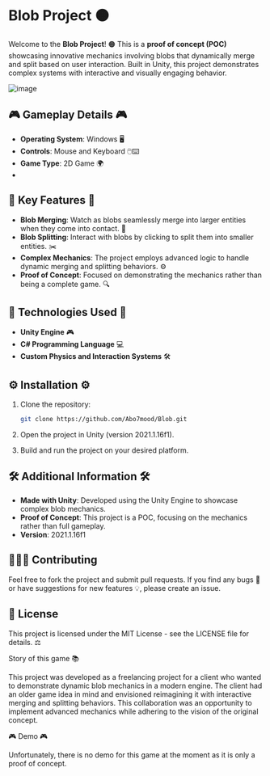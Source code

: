 # Blob Project 🟠

Welcome to the **Blob Project**! 🟠 This is a **proof of concept (POC)** showcasing innovative mechanics involving blobs that dynamically merge and split based on user interaction. Built in Unity, this project demonstrates complex systems with interactive and visually engaging behavior.

![image](https://github.com/user-attachments/assets/5744b67b-b15b-474c-bb28-3cd267181936)

## 🎮 Gameplay Details 🎮

- **Operating System**: Windows 🖥️  
- **Controls**: Mouse and Keyboard 🖱️⌨️
- **Game Type**: 2D Game 🌍
- 

## 🌟 Key Features 🌟

- **Blob Merging**: Watch as blobs seamlessly merge into larger entities when they come into contact. 🧩
- **Blob Splitting**: Interact with blobs by clicking to split them into smaller entities. ✂️
- **Complex Mechanics**: The project employs advanced logic to handle dynamic merging and splitting behaviors. ⚙️
- **Proof of Concept**: Focused on demonstrating the mechanics rather than being a complete game. 🔍

## 🔧 Technologies Used 🔧

- **Unity Engine** 🎮
- **C# Programming Language** 💻
- **Custom Physics and Interaction Systems** 🛠️

## ⚙️ Installation ⚙️

1. Clone the repository:

   ```bash
   git clone https://github.com/Abo7mood/Blob.git
   ```
2. Open the project in Unity (version 2021.1.16f1).
3. Build and run the project on your desired platform.

## 🛠️ Additional Information 🛠️

- **Made with Unity**: Developed using the Unity Engine to showcase complex blob mechanics.
- **Proof of Concept**: This project is a POC, focusing on the mechanics rather than full gameplay.
- **Version**: 2021.1.16f1

## 🧑‍🤝‍🧑 Contributing

Feel free to fork the project and submit pull requests. If you find any bugs 🐞 or have suggestions for new features 💡, please create an issue.

## 📜 License

This project is licensed under the MIT License - see the LICENSE file for details. ⚖️


Story of this game 📚

This project was developed as a freelancing project for a client who wanted to demonstrate dynamic blob mechanics in a modern engine. The client had an older game idea in mind and envisioned reimagining it with interactive merging and splitting behaviors. This collaboration was an opportunity to implement advanced mechanics while adhering to the vision of the original concept.

🎮 Demo 🎮

Unfortunately, there is no demo for this game at the moment as it is only a proof of concept.



